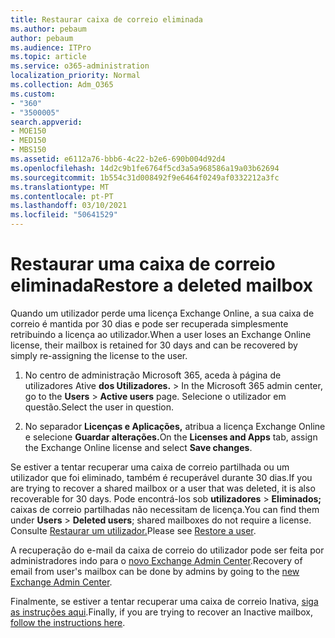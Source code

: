 ```yaml
---
title: Restaurar caixa de correio eliminada
ms.author: pebaum
author: pebaum
ms.audience: ITPro
ms.topic: article
ms.service: o365-administration
localization_priority: Normal
ms.collection: Adm_O365
ms.custom:
- "360"
- "3500005"
search.appverid:
- MOE150
- MED150
- MBS150
ms.assetid: e6112a76-bbb6-4c22-b2e6-690b004d92d4
ms.openlocfilehash: 14d2c9b1fe6764f5cd3a5a968586a19a03b62694
ms.sourcegitcommit: 1b554c31d008492f9e6464f0249af0332212a3fc
ms.translationtype: MT
ms.contentlocale: pt-PT
ms.lasthandoff: 03/10/2021
ms.locfileid: "50641529"
---
```

# <a name="restore-a-deleted-mailbox"></a><span data-ttu-id="1f654-102">Restaurar uma caixa de correio eliminada</span><span class="sxs-lookup"><span data-stu-id="1f654-102">Restore a deleted mailbox</span></span>

<span data-ttu-id="1f654-103">Quando um utilizador perde uma licença Exchange Online, a sua caixa de correio é mantida por 30 dias e pode ser recuperada simplesmente retribuindo a licença ao utilizador.</span><span class="sxs-lookup"><span data-stu-id="1f654-103">When a user loses an Exchange Online license, their mailbox is retained for 30 days and can be recovered by simply re-assigning the license to the user.</span></span>
  
1. <span data-ttu-id="1f654-104">No centro de administração Microsoft 365, aceda à página de utilizadores Ative **dos Utilizadores.** \> </span><span class="sxs-lookup"><span data-stu-id="1f654-104">In the Microsoft 365 admin center, go to the **Users** \> **Active users** page.</span></span> <span data-ttu-id="1f654-105">Selecione o utilizador em questão.</span><span class="sxs-lookup"><span data-stu-id="1f654-105">Select the user in question.</span></span>

2. <span data-ttu-id="1f654-106">No separador **Licenças e Aplicações,** atribua a licença Exchange Online e selecione **Guardar alterações.**</span><span class="sxs-lookup"><span data-stu-id="1f654-106">On the **Licenses and Apps** tab, assign the Exchange Online license and select **Save changes**.</span></span>

<span data-ttu-id="1f654-107">Se estiver a tentar recuperar uma caixa de correio partilhada ou um utilizador que foi eliminado, também é recuperável durante 30 dias.</span><span class="sxs-lookup"><span data-stu-id="1f654-107">If you are trying to recover a shared mailbox or a user that was deleted, it is also recoverable for 30 days.</span></span> <span data-ttu-id="1f654-108">Pode encontrá-los sob **utilizadores** \> **Eliminados;** caixas de correio partilhadas não necessitam de licença.</span><span class="sxs-lookup"><span data-stu-id="1f654-108">You can find them under **Users** \> **Deleted users**; shared mailboxes do not require a license.</span></span> <span data-ttu-id="1f654-109">Consulte [Restaurar um utilizador.](https://docs.microsoft.com/microsoft-365/admin/add-users/restore-user)</span><span class="sxs-lookup"><span data-stu-id="1f654-109">Please see [Restore a user](https://docs.microsoft.com/microsoft-365/admin/add-users/restore-user).</span></span>

<span data-ttu-id="1f654-110">A recuperação do e-mail da caixa de correio do utilizador pode ser feita por administradores indo para o [novo Exchange Admin Center](https://techcommunity.microsoft.com/t5/exchange-team-blog/a-new-recoverableitems-experience-comes-to-exchange-online/ba-p/1505353).</span><span class="sxs-lookup"><span data-stu-id="1f654-110">Recovery of email from user's mailbox can be done by admins by going to the [new Exchange Admin Center](https://techcommunity.microsoft.com/t5/exchange-team-blog/a-new-recoverableitems-experience-comes-to-exchange-online/ba-p/1505353).</span></span>

<span data-ttu-id="1f654-111">Finalmente, se estiver a tentar recuperar uma caixa de correio Inativa, [siga as instruções aqui](https://docs.microsoft.com/microsoft-365/compliance/recover-an-inactive-mailbox).</span><span class="sxs-lookup"><span data-stu-id="1f654-111">Finally, if you are trying to recover an Inactive mailbox, [follow the instructions here](https://docs.microsoft.com/microsoft-365/compliance/recover-an-inactive-mailbox).</span></span>
  
